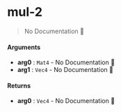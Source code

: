 # mul\-2

> No Documentation 🚧

#### Arguments

- **arg0** : `Mat4` \- No Documentation 🚧
- **arg1** : `Vec4` \- No Documentation 🚧

#### Returns

- **arg0** : `Vec4` \- No Documentation 🚧